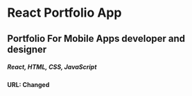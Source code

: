 
# React Portfolio App
## Portfolio For Mobile Apps developer and designer


##### React, HTML, CSS, JavaScript

#### URL: Changed

